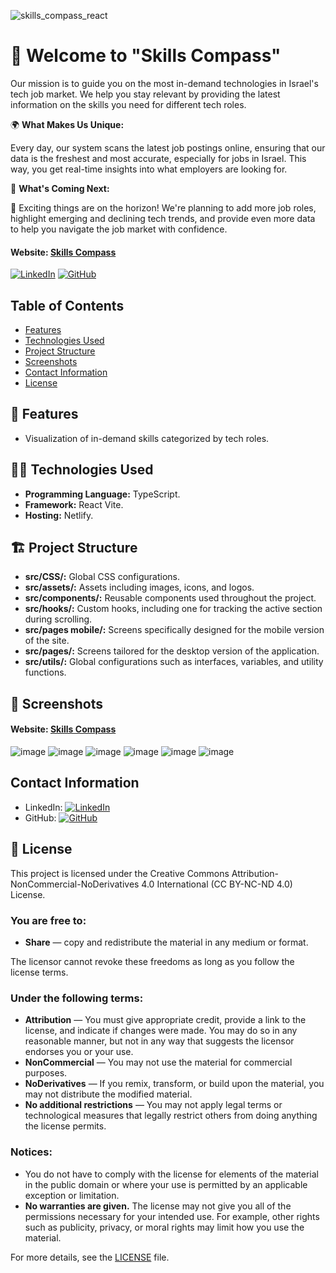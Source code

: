 ![skills_compass_react](https://socialify.git.ci/korenkaplan/skills_compass_react/image?description=1&descriptionEditable=Client%20Repository%20for%20the%20website%20%22Skills%20Compass%22&language=1&logo=https%3A%2F%2Fgithub.com%2Fkorenkaplan%2FDev-Skill-Compass-Server%2Fassets%2F99595036%2F220c6218-77e6-4ab3-b44b-abc3744635d0&name=1&theme=Light)

# 🌟 Welcome to "Skills Compass"

Our mission is to guide you on the most in-demand technologies in Israel's tech job market. We help you stay relevant by providing the latest information on the skills you need for different tech roles.

🌍 **What Makes Us Unique:**

Every day, our system scans the latest job postings online, ensuring that our data is the freshest and most accurate, especially for jobs in Israel. This way, you get real-time insights into what employers are looking for.

🔮 **What's Coming Next:**

🚀 Exciting things are on the horizon! We're planning to add more job roles, highlight emerging and declining tech trends, and provide even more data to help you navigate the job market with confidence.

#### Website: [Skills Compass](https://skills-compass.netlify.app/)
[![LinkedIn](https://img.shields.io/badge/LinkedIn-My%20Profile-blue?logo=linkedin)](https://www.linkedin.com/in/koren-kaplan/)
[![GitHub](https://img.shields.io/badge/GitHub-Backend%20Repository-black?logo=github)](https://github.com/korenkaplan/Dev-Skill-Compass-Server.git)

## Table of Contents

- [Features](#-features)
- [Technologies Used](#-technologies-used)
- [Project Structure](#-project-structure)
- [Screenshots](#-screenshots)
- [Contact Information](#-contact-information)
- [License](#-license)

## 🔰 Features

- Visualization of in-demand skills categorized by tech roles.

## 👨‍💻 Technologies Used

- **Programming Language:** TypeScript.
- **Framework:** React Vite.
- **Hosting:** Netlify.

## 🏗️ Project Structure

- **src/CSS/:** Global CSS configurations.
- **src/assets/:** Assets including images, icons, and logos.
- **src/components/:** Reusable components used throughout the project.
- **src/hooks/:** Custom hooks, including one for tracking the active section during scrolling.
- **src/pages mobile/:** Screens specifically designed for the mobile version of the site.
- **src/pages/:** Screens tailored for the desktop version of the application.
- **src/utils/:** Global configurations such as interfaces, variables, and utility functions.

## 📸 Screenshots

#### Website: [Skills Compass](https://skills-compass.netlify.app/)

![image](https://github.com/korenkaplan/Dev-Skill-Compass-Server/assets/99595036/edefb6eb-78e2-407a-b0cd-55656d1caa42)
![image](https://github.com/korenkaplan/Dev-Skill-Compass-Server/assets/99595036/ba0f1a2b-9742-42fe-8253-34726a7fff80)
![image](https://github.com/korenkaplan/Dev-Skill-Compass-Server/assets/99595036/51b5ca1a-e5dc-4270-ab32-be683e3b54c2)
![image](https://github.com/korenkaplan/Dev-Skill-Compass-Server/assets/99595036/23d0e416-0b34-4c5b-b682-c5c8e5a6c9bc)
![image](https://github.com/korenkaplan/Dev-Skill-Compass-Server/assets/99595036/709c3a46-577c-4978-9485-a2be8c28d277)
![image](https://github.com/korenkaplan/Dev-Skill-Compass-Server/assets/99595036/4d7c2897-c2da-4612-a2f0-b03fdc5a2a77)

## Contact Information

- LinkedIn: [![LinkedIn](https://img.shields.io/badge/LinkedIn-Profile-blue?logo=linkedin)](https://www.linkedin.com/in/koren-kaplan/)
- GitHub: [![GitHub](https://img.shields.io/badge/GitHub-Profile-black?logo=github)](https://github.com/korenkaplan)

## 📜 License

This project is licensed under the Creative Commons Attribution-NonCommercial-NoDerivatives 4.0 International (CC BY-NC-ND 4.0) License.

### You are free to:

- **Share** — copy and redistribute the material in any medium or format.

The licensor cannot revoke these freedoms as long as you follow the license terms.

### Under the following terms:

- **Attribution** — You must give appropriate credit, provide a link to the license, and indicate if changes were made. You may do so in any reasonable manner, but not in any way that suggests the licensor endorses you or your use.
- **NonCommercial** — You may not use the material for commercial purposes.
- **NoDerivatives** — If you remix, transform, or build upon the material, you may not distribute the modified material.
- **No additional restrictions** — You may not apply legal terms or technological measures that legally restrict others from doing anything the license permits.

### Notices:

- You do not have to comply with the license for elements of the material in the public domain or where your use is permitted by an applicable exception or limitation.
- **No warranties are given.** The license may not give you all of the permissions necessary for your intended use. For example, other rights such as publicity, privacy, or moral rights may limit how you use the material.

For more details, see the [LICENSE](./LICENSE) file.
